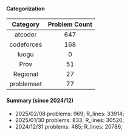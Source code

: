 #### Categorization
| Category      | Problem Count |
|:-----------:|:--------:|
|atcoder | 647|
|codeforces | 168|
|luogu | 0|
|Prov | 51|
|Regional | 27|
|problemset | 77|


#### Summary (since 2024/12)
- 2025/02/08   problems: 969;   R_lines: 33914;
- 2025/01/30   problems: 833;   R_lines: 30520;
- 2024/12/31   problems: 485;   R_lines: 20786;